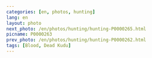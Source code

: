 ```yaml
---
categories: [en, photos, hunting]
lang: en
layout: photo
next_photo: /en/photos/hunting/hunting-P0000265.html
picname: P0000263
prev_photo: /en/photos/hunting/hunting-P0000262.html
tags: [Blood, Dead Kudu]
---
```

